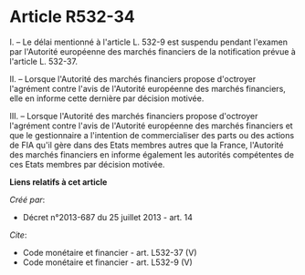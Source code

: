 # Article R532-34

I. – Le délai mentionné à l'article L. 532-9 est suspendu pendant l'examen par l'Autorité européenne des marchés financiers
de la notification prévue à l'article L. 532-37.

II. – Lorsque l'Autorité des marchés financiers propose d'octroyer l'agrément contre l'avis de l'Autorité européenne des
marchés financiers, elle en informe cette dernière par décision motivée.

III. – Lorsque l'Autorité des marchés financiers propose d'octroyer l'agrément contre l'avis de l'Autorité européenne des
marchés financiers et que le gestionnaire a l'intention de commercialiser des parts ou des actions de FIA qu'il gère dans des
Etats membres autres que la France, l'Autorité des marchés financiers en informe également les autorités compétentes de ces
Etats membres par décision motivée.

**Liens relatifs à cet article**

_Créé par_:

  - Décret n°2013-687 du 25 juillet 2013 - art. 14

_Cite_:

  - Code monétaire et financier - art. L532-37 (V)
  - Code monétaire et financier - art. L532-9 (V)
